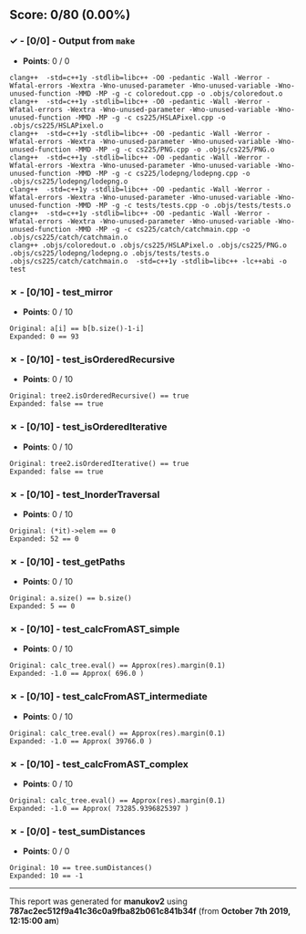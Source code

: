 


## Score: 0/80 (0.00%)


### ✓ - [0/0] - Output from `make`

- **Points**: 0 / 0


```
clang++  -std=c++1y -stdlib=libc++ -O0 -pedantic -Wall -Werror -Wfatal-errors -Wextra -Wno-unused-parameter -Wno-unused-variable -Wno-unused-function -MMD -MP -g -c coloredout.cpp -o .objs/coloredout.o
clang++  -std=c++1y -stdlib=libc++ -O0 -pedantic -Wall -Werror -Wfatal-errors -Wextra -Wno-unused-parameter -Wno-unused-variable -Wno-unused-function -MMD -MP -g -c cs225/HSLAPixel.cpp -o .objs/cs225/HSLAPixel.o
clang++  -std=c++1y -stdlib=libc++ -O0 -pedantic -Wall -Werror -Wfatal-errors -Wextra -Wno-unused-parameter -Wno-unused-variable -Wno-unused-function -MMD -MP -g -c cs225/PNG.cpp -o .objs/cs225/PNG.o
clang++  -std=c++1y -stdlib=libc++ -O0 -pedantic -Wall -Werror -Wfatal-errors -Wextra -Wno-unused-parameter -Wno-unused-variable -Wno-unused-function -MMD -MP -g -c cs225/lodepng/lodepng.cpp -o .objs/cs225/lodepng/lodepng.o
clang++  -std=c++1y -stdlib=libc++ -O0 -pedantic -Wall -Werror -Wfatal-errors -Wextra -Wno-unused-parameter -Wno-unused-variable -Wno-unused-function -MMD -MP -g -c tests/tests.cpp -o .objs/tests/tests.o
clang++  -std=c++1y -stdlib=libc++ -O0 -pedantic -Wall -Werror -Wfatal-errors -Wextra -Wno-unused-parameter -Wno-unused-variable -Wno-unused-function -MMD -MP -g -c cs225/catch/catchmain.cpp -o .objs/cs225/catch/catchmain.o
clang++ .objs/coloredout.o .objs/cs225/HSLAPixel.o .objs/cs225/PNG.o .objs/cs225/lodepng/lodepng.o .objs/tests/tests.o .objs/cs225/catch/catchmain.o  -std=c++1y -stdlib=libc++ -lc++abi -o test

```


### ✗ - [0/10] - test_mirror

- **Points**: 0 / 10


```
Original: a[i] == b[b.size()-1-i]
Expanded: 0 == 93
```


### ✗ - [0/10] - test_isOrderedRecursive

- **Points**: 0 / 10


```
Original: tree2.isOrderedRecursive() == true
Expanded: false == true
```


### ✗ - [0/10] - test_isOrderedIterative

- **Points**: 0 / 10


```
Original: tree2.isOrderedIterative() == true
Expanded: false == true
```


### ✗ - [0/10] - test_InorderTraversal

- **Points**: 0 / 10


```
Original: (*it)->elem == 0
Expanded: 52 == 0
```


### ✗ - [0/10] - test_getPaths

- **Points**: 0 / 10


```
Original: a.size() == b.size()
Expanded: 5 == 0
```


### ✗ - [0/10] - test_calcFromAST_simple

- **Points**: 0 / 10


```
Original: calc_tree.eval() == Approx(res).margin(0.1)
Expanded: -1.0 == Approx( 696.0 )
```


### ✗ - [0/10] - test_calcFromAST_intermediate

- **Points**: 0 / 10


```
Original: calc_tree.eval() == Approx(res).margin(0.1)
Expanded: -1.0 == Approx( 39766.0 )
```


### ✗ - [0/10] - test_calcFromAST_complex

- **Points**: 0 / 10


```
Original: calc_tree.eval() == Approx(res).margin(0.1)
Expanded: -1.0 == Approx( 73285.9396825397 )
```


### ✗ - [0/0] - test_sumDistances

- **Points**: 0 / 0


```
Original: 10 == tree.sumDistances()
Expanded: 10 == -1
```


---

This report was generated for **manukov2** using **787ac2ec512f9a41c36c0a9fba82b061c841b34f** (from **October 7th 2019, 12:15:00 am**)
